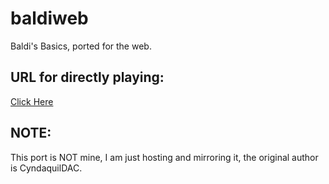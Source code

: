 # baldiweb
Baldi's Basics, ported for the web.
## URL for directly playing:
[Click Here](https://cozmo.thedev.id/baldiweb)

## NOTE:
This port is NOT mine, I am just hosting and mirroring it, the original author is CyndaquilDAC.
